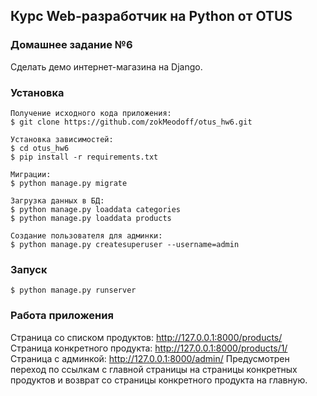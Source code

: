 ## **Курс Web-разработчик на Python от OTUS**

### **Домашнее задание №6**
Сделать демо интернет-магазина на Django.

### Установка

```консоль
Получение исходного кода приложения:
$ git clone https://github.com/zokMeodoff/otus_hw6.git

Установка зависимостей:
$ cd otus_hw6
$ pip install -r requirements.txt

Миграции:
$ python manage.py migrate

Загрузка данных в БД:
$ python manage.py loaddata categories
$ python manage.py loaddata products

Создание пользователя для админки:
$ python manage.py createsuperuser --username=admin
```

### Запуск

```консоль
$ python manage.py runserver
```

### Работа приложения
Страница со списком продуктов: http://127.0.0.1:8000/products/  
Страница конкретного продукта: http://127.0.0.1:8000/products/1/  
Страница с админкой: http://127.0.0.1:8000/admin/
Предусмотрен переход по ссылкам с главной страницы на страницы конкретных продуктов и возврат со страницы конкретного продукта на главную.









